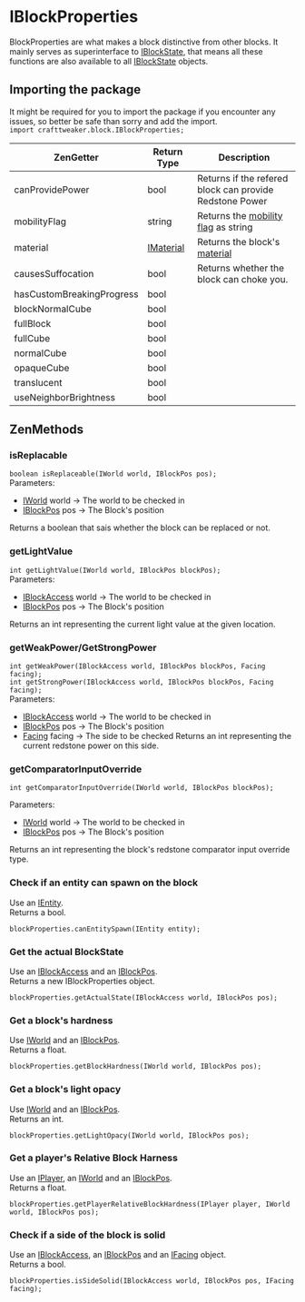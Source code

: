 # IBlockProperties

BlockProperties are what makes a block distinctive from other blocks. It mainly serves as superinterface to [IBlockState](IBlockState), that means all these functions are also available to all [IBlockState](IBlockState) objects.

## Importing the package
It might be required for you to import the package if you encounter any issues, so better be safe than sorry and add the import.  
`import crafttweaker.block.IBlockProperties;` 

|ZenGetter                  | Return Type                                                          | Description                                             |
|---------------------------|----------------------------------------------------------------------|---------------------------------------------------------|
|canProvidePower            | bool                                                                 | Returns if the refered block can provide Redstone Power |
|mobilityFlag               | string                                                               | Returns the [mobility flag](MobilityFlag) as string     |
|material                   | [IMaterial](IMaterial)                                               | Returns the block's [material](IMaterial)               |
|causesSuffocation          | bool                                                                 | Returns whether the block can choke you.                |
|hasCustomBreakingProgress  | bool                                                                 |                                                         |
|blockNormalCube            | bool                                                                 |                                                         |
|fullBlock                  | bool                                                                 |                                                         |
|fullCube                   | bool                                                                 |                                                         |
|normalCube                 | bool                                                                 |                                                         |
|opaqueCube                 | bool                                                                 |                                                         |
|translucent                | bool                                                                 |                                                         |
|useNeighborBrightness      | bool                                                                 |                                                         |

## ZenMethods
### isReplacable
`boolean isReplaceable(IWorld world, IBlockPos pos);`  
Parameters:

- [IWorld](/Vanilla/World/IWorld) world → The world to be checked in
- [IBlockPos](/Vanilla/World/IBlockPos) pos → The Block's position

Returns a boolean that sais whether the block can be replaced or not.


### getLightValue
`int getLightValue(IWorld world, IBlockPos blockPos);`  
Parameters:

- [IBlockAccess](/Vanilla/World/IBlockAccess) world → The world to be checked in
- [IBlockPos](/Vanilla/World/IBlockPos) pos → The Block's position

Returns an int representing the current light value at the given location.

### getWeakPower/GetStrongPower
`int getWeakPower(IBlockAccess world, IBlockPos blockPos, Facing facing);`  
`int getStrongPower(IBlockAccess world, IBlockPos blockPos, Facing facing);`  
Parameters:

- [IBlockAccess](/Vanilla/World/IBlockAccess) world → The world to be checked in
- [IBlockPos](/Vanilla/World/IBlockPos) pos → The Block's position
- [Facing](/Vanilla/World/Facing) facing → The side to be checked
Returns an int representing the current redstone power on this side.

### getComparatorInputOverride
`int getComparatorInputOverride(IWorld world, IBlockPos blockPos);`

Parameters:

- [IWorld](/Vanilla/World/IWorld) world → The world to be checked in
- [IBlockPos](/Vanilla/World/IBlockPos) pos → The Block's position

Returns an int representing the block's redstone comparator input override type.


### Check if an entity can spawn on the block

Use an [IEntity](/Vanilla/Entities/IEntity).  
Returns a bool.
```
blockProperties.canEntitySpawn(IEntity entity);
```

### Get the actual BlockState

Use an [IBlockAccess](/Vanilla/World/IBlockAccess) and an [IBlockPos](/Vanilla/World/IBlockPos).  
Returns a new IBlockProperties object.

```
blockProperties.getActualState(IBlockAccess world, IBlockPos pos);
```

### Get a block's hardness

Use [IWorld](/Vanilla/World/IWorld) and an [IBlockPos](/Vanilla/World/IBlockPos).  
Returns a float.
```
blockProperties.getBlockHardness(IWorld world, IBlockPos pos);
```

### Get a block's light opacy

Use [IWorld](/Vanilla/World/IWorld) and an [IBlockPos](/Vanilla/World/IBlockPos).  
Returns an int.
```
blockProperties.getLightOpacy(IWorld world, IBlockPos pos);
```

### Get a player's Relative Block Harness

Use an [IPlayer](/Vanilla/Players/IPlayer), an [IWorld](/Vanilla/World/IWorld) and an [IBlockPos](/Vanilla/World/IBlockPos).  
Returns a float.
```
blockProperties.getPlayerRelativeBlockHardness(IPlayer player, IWorld world, IBlockPos pos);
```

### Check if a side of the block is solid

Use an [IBlockAccess](/Vanilla/World/IBlockAccess), an [IBlockPos](/Vanilla/World/IBlockPos) and an [IFacing](/Vanilla/World/IFacing) object.  
Returns a bool.
```
blockProperties.isSideSolid(IBlockAccess world, IBlockPos pos, IFacing facing);
```